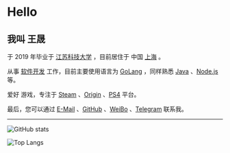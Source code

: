 # Hello

## 我叫 王晟

于 2019 年毕业于 [江苏科技大学](http://www.just.edu.cn) ，目前居住于 中国 [上海](https://www.google.com/maps/place/Shanghai,+China) 。

从事 [软件开发]() 工作，目前主要使用语言为 [GoLang](https://golang.org) ，同样熟悉 [Java](https://java.com) 、[Node.js](https://nodejs.org) 等。

爱好 游戏，专注于 [Steam](https://store.steampowered.com) 、[Origin](https://www.origin.com) 、[PS4](https://www.playstation.com) 平台。

最后，您可以通过 [E-Mail](mailto:justwangsheng@gmail.com) 、[GitHub](https://github.com/starudream) 、[WeiBo](https://weibo.com/StarUDream) 、[Telegram](https://t.me/wangsheng) 联系我。

---

![GitHub stats](https://github-readme-stats.vercel.app/api?username=starudream&count_private=true&show_icons=true)

![Top Langs](https://github-readme-stats.vercel.app/api/top-langs/?username=starudream&layout=compact&hide=html,css)
